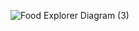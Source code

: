
![Food Explorer Diagram (3)](https://github.com/user-attachments/assets/cc41e0d1-da40-474f-856a-708d54c30994)
